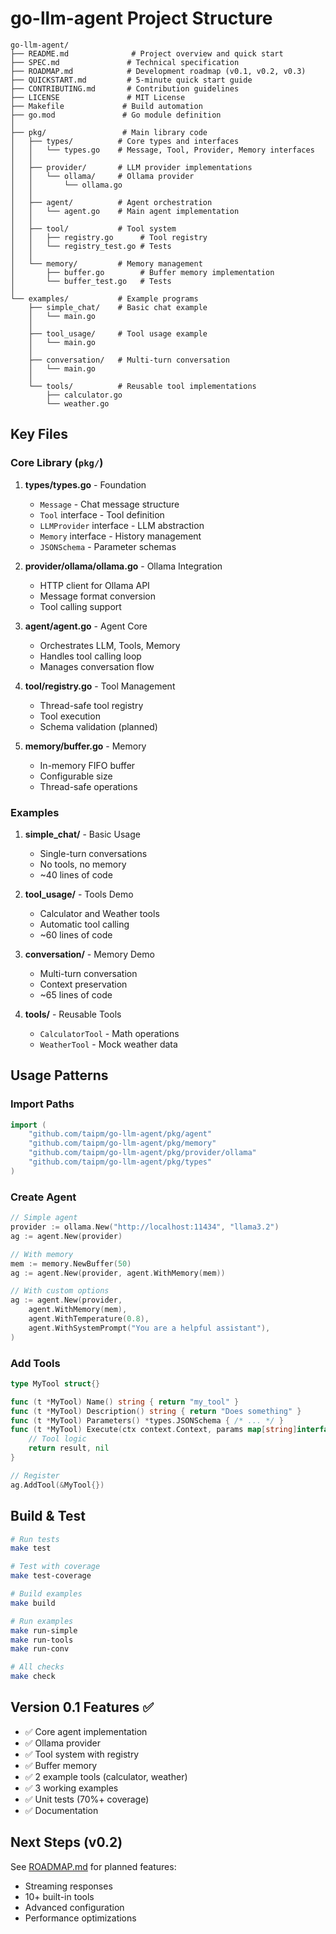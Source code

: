 # go-llm-agent Project Structure

```
go-llm-agent/
├── README.md              # Project overview and quick start
├── SPEC.md               # Technical specification
├── ROADMAP.md            # Development roadmap (v0.1, v0.2, v0.3)
├── QUICKSTART.md         # 5-minute quick start guide
├── CONTRIBUTING.md       # Contribution guidelines
├── LICENSE               # MIT License
├── Makefile             # Build automation
├── go.mod               # Go module definition
│
├── pkg/                 # Main library code
│   ├── types/          # Core types and interfaces
│   │   └── types.go    # Message, Tool, Provider, Memory interfaces
│   │
│   ├── provider/       # LLM provider implementations
│   │   └── ollama/     # Ollama provider
│   │       └── ollama.go
│   │
│   ├── agent/          # Agent orchestration
│   │   └── agent.go    # Main agent implementation
│   │
│   ├── tool/           # Tool system
│   │   ├── registry.go      # Tool registry
│   │   └── registry_test.go # Tests
│   │
│   └── memory/         # Memory management
│       ├── buffer.go        # Buffer memory implementation
│       └── buffer_test.go   # Tests
│
└── examples/           # Example programs
    ├── simple_chat/    # Basic chat example
    │   └── main.go
    │
    ├── tool_usage/     # Tool usage example
    │   └── main.go
    │
    ├── conversation/   # Multi-turn conversation
    │   └── main.go
    │
    └── tools/          # Reusable tool implementations
        ├── calculator.go
        └── weather.go
```

## Key Files

### Core Library (`pkg/`)

1. **types/types.go** - Foundation
   - `Message` - Chat message structure
   - `Tool` interface - Tool definition
   - `LLMProvider` interface - LLM abstraction
   - `Memory` interface - History management
   - `JSONSchema` - Parameter schemas

2. **provider/ollama/ollama.go** - Ollama Integration
   - HTTP client for Ollama API
   - Message format conversion
   - Tool calling support

3. **agent/agent.go** - Agent Core
   - Orchestrates LLM, Tools, Memory
   - Handles tool calling loop
   - Manages conversation flow

4. **tool/registry.go** - Tool Management
   - Thread-safe tool registry
   - Tool execution
   - Schema validation (planned)

5. **memory/buffer.go** - Memory
   - In-memory FIFO buffer
   - Configurable size
   - Thread-safe operations

### Examples

1. **simple_chat/** - Basic Usage
   - Single-turn conversations
   - No tools, no memory
   - ~40 lines of code

2. **tool_usage/** - Tools Demo
   - Calculator and Weather tools
   - Automatic tool calling
   - ~60 lines of code

3. **conversation/** - Memory Demo
   - Multi-turn conversation
   - Context preservation
   - ~65 lines of code

4. **tools/** - Reusable Tools
   - `CalculatorTool` - Math operations
   - `WeatherTool` - Mock weather data

## Usage Patterns

### Import Paths

```go
import (
    "github.com/taipm/go-llm-agent/pkg/agent"
    "github.com/taipm/go-llm-agent/pkg/memory"
    "github.com/taipm/go-llm-agent/pkg/provider/ollama"
    "github.com/taipm/go-llm-agent/pkg/types"
)
```

### Create Agent

```go
// Simple agent
provider := ollama.New("http://localhost:11434", "llama3.2")
ag := agent.New(provider)

// With memory
mem := memory.NewBuffer(50)
ag := agent.New(provider, agent.WithMemory(mem))

// With custom options
ag := agent.New(provider, 
    agent.WithMemory(mem),
    agent.WithTemperature(0.8),
    agent.WithSystemPrompt("You are a helpful assistant"),
)
```

### Add Tools

```go
type MyTool struct{}

func (t *MyTool) Name() string { return "my_tool" }
func (t *MyTool) Description() string { return "Does something" }
func (t *MyTool) Parameters() *types.JSONSchema { /* ... */ }
func (t *MyTool) Execute(ctx context.Context, params map[string]interface{}) (interface{}, error) {
    // Tool logic
    return result, nil
}

// Register
ag.AddTool(&MyTool{})
```

## Build & Test

```bash
# Run tests
make test

# Test with coverage
make test-coverage

# Build examples
make build

# Run examples
make run-simple
make run-tools
make run-conv

# All checks
make check
```

## Version 0.1 Features ✅

- ✅ Core agent implementation
- ✅ Ollama provider
- ✅ Tool system with registry
- ✅ Buffer memory
- ✅ 2 example tools (calculator, weather)
- ✅ 3 working examples
- ✅ Unit tests (70%+ coverage)
- ✅ Documentation

## Next Steps (v0.2)

See [ROADMAP.md](ROADMAP.md) for planned features:
- Streaming responses
- 10+ built-in tools
- Advanced configuration
- Performance optimizations
